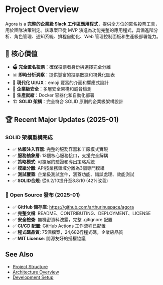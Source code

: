 # Project Overview

Agora is a **完整的企業級 Slack 工作區應用程式**，提供全方位的匿名投票工具，用於團隊決策制定。該專案已從 MVP 演進為功能完整的應用程式，具備進階分析、角色管理、通知系統、排程自動化、Web 管理控制面板和生產級部署能力。

## 🎯 核心價值

- 🗳️ **完全匿名投票**：確保投票者身份與選擇完全分離
- 📊 **即時分析洞察**：提供豐富的投票數據和視覺化圖表
- 🎨 **現代化 UI/UX**：emoji 豐富的介面和響應式設計
- 🔐 **企業級安全**：多層安全架構和威脅檢測
- 🚀 **生產就緒**：Docker 容器化和自動化部署
- 🏗️ **SOLID 架構**：完全符合 SOLID 原則的企業級架構設計

## 🏆 Recent Major Updates (2025-01)

### SOLID 架構重構完成

- ✅ **依賴注入容器**: 完整的服務容器和工廠模式實現
- ✅ **服務抽象層**: 13個核心服務接口，支援完全解耦
- ✅ **策略模式**: 可擴展的驗證和導出策略系統
- ✅ **模組分離**: API按業務領域分離為3個專門模組
- ✅ **測試覆蓋**: 企業級測試套件，涵蓋功能、錯誤處理、效能測試
- ✅ **SOLID合規**: 從6.2/10提升至8.8/10 (42%改善)

### 🌟 Open Source 發布 (2025-01)

- ✅ **GitHub 儲存庫**: https://github.com/arthurinuspace/agora
- ✅ **完整文檔**: README、CONTRIBUTING、DEPLOYMENT、LICENSE
- ✅ **安全檢查**: 無機密資料洩露，完整 .gitignore 配置
- ✅ **CI/CD 配置**: GitHub Actions 工作流程已配置
- ✅ **程式碼品質**: 75個檔案，24,682行程式碼，企業級品質
- ✅ **MIT License**: 開源友好的授權協議

## See Also

- [Project Structure](project-structure.md)
- [Architecture Overview](../architecture/tech-stack.md)
- [Development Setup](../development/setup.md)